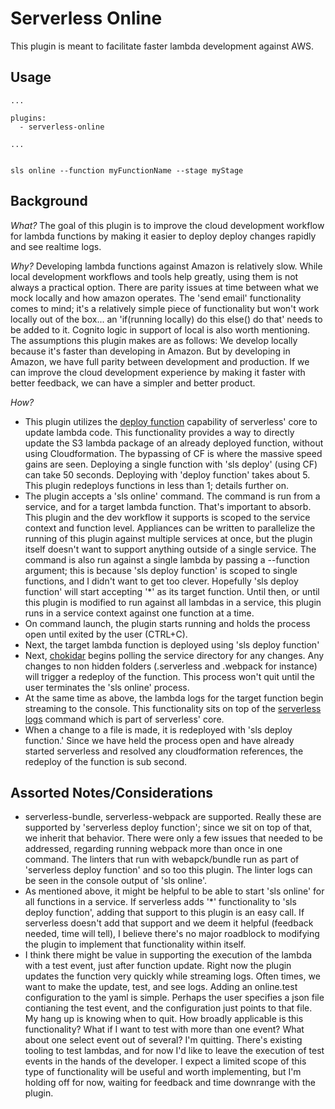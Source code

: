 # Serverless Online

This plugin is meant to facilitate faster lambda development against AWS.

## Usage

```
...

plugins:
  - serverless-online

...


sls online --function myFunctionName --stage myStage

```

## Background

_What?_
The goal of this plugin is to improve the cloud development workflow for lambda functions by making it easier to deploy deploy changes rapidly and see realtime logs.

_Why?_
Developing lambda functions against Amazon is relatively slow. While local development workflows and tools help greatly, using them is not always a practical option. There are parity issues at time between what we mock locally and how amazon operates. The 'send email' functionality comes to mind; it's a relatively simple piece of functionality but won't work locally out of the box... an 'if(running locally) do this else() do that' needs to be added to it. Cognito logic in support of local is also worth mentioning.
The assumptions this plugin makes are as follows: We develop locally because it's faster than developing in Amazon. But by developing in Amazon, we have full parity between development and production. If we can improve the cloud development experience by making it faster with better feedback, we can have a simpler and better product.

_How?_

- This plugin utilizes the [deploy function](https://www.serverless.com/framework/docs/providers/aws/cli-reference/deploy-function/) capability of serverless' core to update lambda code. This functionality provides a way to directly update the S3 lambda package of an already deployed function, without using Cloudformation. The bypassing of CF is where the massive speed gains are seen. Deploying a single function with 'sls deploy' (using CF) can take 50 seconds. Deploying with 'deploy function' takes about 5. This plugin redeploys functions in less than 1; details further on.
- The plugin accepts a 'sls online' command. The command is run from a service, and for a target lambda function. That's important to absorb. This plugin and the dev workflow it supports is scoped to the service context and function level. Appliances can be written to parallelize the running of this plugin against multiple services at once, but the plugin itself doesn't want to support anything outside of a single service. The command is also run against a single lambda by passing a --function argument; this is because 'sls deploy function' is scoped to single functions, and I didn't want to get too clever. Hopefully 'sls deploy function' will start accepting '\*' as its target function. Until then, or until this plugin is modified to run against all lambdas in a service, this plugin runs in a service context against one function at a time.
- On command launch, the plugin starts running and holds the process open until exited by the user (CTRL+C).
- Next, the target lambda function is deployed using 'sls deploy function'
- Next, [chokidar](https://github.com/paulmillr/chokidar) begins polling the service directory for any changes. Any changes to non hidden folders (.serverless and .webpack for instance) will trigger a redeploy of the function. This process won't quit until the user terminates the 'sls online' process.
- At the same time as above, the lambda logs for the target function begin streaming to the console. This functionality sits on top of the [serverless logs](https://www.serverless.com/framework/docs/providers/aws/cli-reference/logs/) command which is part of serverless' core.
- When a change to a file is made, it is redeployed with 'sls deploy function.' Since we have held the process open and have already started serverless and resolved any cloudformation references, the redeploy of the function is sub second.

## Assorted Notes/Considerations

- serverless-bundle, serverless-webpack are supported. Really these are supported by 'serverless deploy function'; since we sit on top of that, we inherit that behavior. There were only a few issues that needed to be addressed, regarding running webpack more than once in one command. The linters that run with webapck/bundle run as part of 'serverless deploy function' and so too this plugin. The linter logs can be seen in the console output of 'sls online'.
- As mentioned above, it might be helpful to be able to start 'sls online' for all functions in a service. If serverless adds '\*' functionality to 'sls deploy function', adding that support to this plugin is an easy call. If serverless doesn't add that support and we deem it helpful (feedback needed, time will tell), I believe there's no major roadblock to modifying the plugin to implement that functionality within itself.
- I think there might be value in supporting the execution of the lambda with a test event, just after function update. Right now the plugin updates the function very quickly while streaming logs. Often times, we want to make the update, test, and see logs. Adding an online.test configuration to the yaml is simple. Perhaps the user specifies a json file contianing the test event, and the configuration just points to that file. My hang up is knowing when to quit. How broadly applicable is this functionality? What if I want to test with more than one event? What about one select event out of several? I'm quitting. There's existing tooling to test lambdas, and for now I'd like to leave the execution of test events in the hands of the developer. I expect a limited scope of this type of functionality will be useful and worth implementing, but I'm holding off for now, waiting for feedback and time downrange with the plugin.
